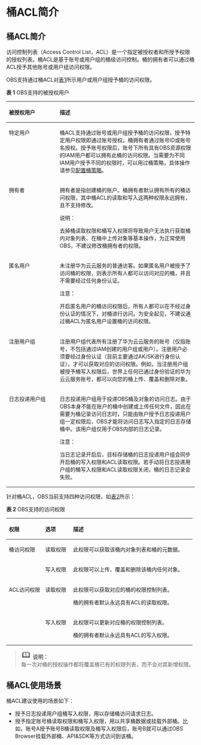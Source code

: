# 桶ACL简介<a name="zh-cn_topic_0045829069"></a>

## 桶ACL简介<a name="section1314334415429"></a>

访问控制列表（Access Control List，ACL）是一个指定被授权者和所授予权限的授权列表。桶ACL是基于账号或用户组的桶级访问控制。桶的拥有者可以通过桶ACL授予其他账号或用户组访问权限。

OBS支持通过桶ACL对[表1](#table177445813209)所示用户或用户组授予桶的访问权限。

**表 1**  OBS支持的被授权用户

<a name="table177445813209"></a>
<table><thead align="left"><tr id="row5236185882019"><th class="cellrowborder" valign="top" width="27%" id="mcps1.2.3.1.1"><p id="p4236185812209"><a name="p4236185812209"></a><a name="p4236185812209"></a>被授权用户</p>
</th>
<th class="cellrowborder" valign="top" width="73%" id="mcps1.2.3.1.2"><p id="p0236185811200"><a name="p0236185811200"></a><a name="p0236185811200"></a>描述</p>
</th>
</tr>
</thead>
<tbody><tr id="row122361958192016"><td class="cellrowborder" valign="top" width="27%" headers="mcps1.2.3.1.1 "><p id="p1223615586209"><a name="p1223615586209"></a><a name="p1223615586209"></a>特定用户</p>
</td>
<td class="cellrowborder" valign="top" width="73%" headers="mcps1.2.3.1.2 "><p id="p223612587202"><a name="p223612587202"></a><a name="p223612587202"></a>桶ACL支持通过账号或用户组授予桶的访问权限，授予特定用户权限即通过账号授权。桶拥有者通过账号ID或账号名授权。授予账号权限后，账号下所有具有OBS资源权限的IAM用户都可以拥有此桶的访问权限。当需要为不同IAM用户授予不同的权限时，可以用过桶策略，具体操作请参见<a href="配置桶策略.md">配置桶策略</a>。</p>
</td>
</tr>
<tr id="row14236115815207"><td class="cellrowborder" valign="top" width="27%" headers="mcps1.2.3.1.1 "><p id="p4237195812018"><a name="p4237195812018"></a><a name="p4237195812018"></a>拥有者</p>
</td>
<td class="cellrowborder" valign="top" width="73%" headers="mcps1.2.3.1.2 "><p id="p82371758102019"><a name="p82371758102019"></a><a name="p82371758102019"></a>拥有者是指创建桶的账户。桶拥有者默认拥有所有的桶访问权限，其中桶ACL的读取和写入这两种权限永远拥有，且不支持修改。</p>
<div class="note" id="note1556018562260"><a name="note1556018562260"></a><a name="note1556018562260"></a><span class="notetitle"> 说明： </span><div class="notebody"><p id="p8237175842016"><a name="p8237175842016"></a><a name="p8237175842016"></a>去掉桶读取权限和桶写入权限将导致用户无法执行获取桶内对象列表、在桶中上传对象等基本操作，为正常使用OBS，不建议修改桶拥有者的权限。</p>
</div></div>
</td>
</tr>
<tr id="row0239105872015"><td class="cellrowborder" valign="top" width="27%" headers="mcps1.2.3.1.1 "><p id="p2239658142016"><a name="p2239658142016"></a><a name="p2239658142016"></a>匿名用户</p>
</td>
<td class="cellrowborder" valign="top" width="73%" headers="mcps1.2.3.1.2 "><p id="p112397589206"><a name="p112397589206"></a><a name="p112397589206"></a>未注册华为云云服务的普通访客。如果匿名用户被授予了访问桶的权限，则表示所有人都可以访问对应的桶，并且不需要经过任何身份认证。</p>
<div class="notice" id="note1437509296"><a name="note1437509296"></a><a name="note1437509296"></a><span class="noticetitle"> 注意： </span><div class="noticebody"><p id="p122391580206"><a name="p122391580206"></a><a name="p122391580206"></a>开启匿名用户的桶访问权限后，所有人都可以在不经过身份认证的情况下，对桶进行访问。为安全起见，不建议通过桶ACL为匿名用户设置桶的访问权限。</p>
</div></div>
</td>
</tr>
<tr id="row112391958122020"><td class="cellrowborder" valign="top" width="27%" headers="mcps1.2.3.1.1 "><p id="p1123911582207"><a name="p1123911582207"></a><a name="p1123911582207"></a>注册用户组</p>
</td>
<td class="cellrowborder" valign="top" width="73%" headers="mcps1.2.3.1.2 "><p id="p6239185816209"><a name="p6239185816209"></a><a name="p6239185816209"></a>注册用户组代表所有注册了华为云云服务的账号（仅指账号，不包括通过IAM创建的用户组或用户）。注册用户必须要经过身份认证（目前主要通过AK/SK进行身份认证），才可以获取对应的访问权限。例如，当注册用户组被授予桶写入权限后，世界上任何已通过身份验证的华为云云服务账号，都可以向您的桶上传、覆盖和删除对象。</p>
</td>
</tr>
<tr id="row1123945814203"><td class="cellrowborder" valign="top" width="27%" headers="mcps1.2.3.1.1 "><p id="p19239165817208"><a name="p19239165817208"></a><a name="p19239165817208"></a>日志投递用户组</p>
</td>
<td class="cellrowborder" valign="top" width="73%" headers="mcps1.2.3.1.2 "><p id="p11239175822012"><a name="p11239175822012"></a><a name="p11239175822012"></a>日志投递用户组用于投递OBS桶及对象的访问日志。由于OBS本身不能在账户的桶中创建或上传任何文件，因此在需要为桶记录访问日志时，只能由账户授予日志投递用户组一定权限后，OBS才能将访问日志写入指定的日志存储桶中。该用户组仅用于OBS内部的日志记录。</p>
<div class="notice" id="note71171158122010"><a name="note71171158122010"></a><a name="note71171158122010"></a><span class="noticetitle"> 注意： </span><div class="noticebody"><p id="p7241158152013"><a name="p7241158152013"></a><a name="p7241158152013"></a>当日志记录开启后，目标存储桶的日志投递用户组会同步开启桶的写入权限和ACL读取权限。若手动将日志投递用户组的桶写入权限和ACL读取权限关闭，桶的日志记录会失败。</p>
</div></div>
</td>
</tr>
</tbody>
</table>

针对桶ACL，OBS当前支持四种访问权限，如[表2](#table28226836)所示：

**表 2**  OBS支持的访问权限

<a name="table28226836"></a>
<table><thead align="left"><tr id="row61083978"><th class="cellrowborder" valign="top" width="19.55%" id="mcps1.2.4.1.1"><p id="p55592582172343"><a name="p55592582172343"></a><a name="p55592582172343"></a>权限</p>
</th>
<th class="cellrowborder" valign="top" width="14.97%" id="mcps1.2.4.1.2"><p id="p48855171"><a name="p48855171"></a><a name="p48855171"></a>选项</p>
</th>
<th class="cellrowborder" valign="top" width="65.48%" id="mcps1.2.4.1.3"><p id="p64954777"><a name="p64954777"></a><a name="p64954777"></a>描述</p>
</th>
</tr>
</thead>
<tbody><tr id="row26845555"><td class="cellrowborder" rowspan="2" valign="top" width="19.55%" headers="mcps1.2.4.1.1 "><p id="p6705326172343"><a name="p6705326172343"></a><a name="p6705326172343"></a>桶访问权限</p>
</td>
<td class="cellrowborder" valign="top" width="14.97%" headers="mcps1.2.4.1.2 "><p id="p27006329"><a name="p27006329"></a><a name="p27006329"></a>读取权限</p>
</td>
<td class="cellrowborder" valign="top" width="65.48%" headers="mcps1.2.4.1.3 "><p id="p40029077"><a name="p40029077"></a><a name="p40029077"></a>此权限可以获取该桶内对象列表和桶的元数据。</p>
</td>
</tr>
<tr id="row21129772"><td class="cellrowborder" valign="top" headers="mcps1.2.4.1.1 "><p id="p33789992"><a name="p33789992"></a><a name="p33789992"></a>写入权限</p>
</td>
<td class="cellrowborder" valign="top" headers="mcps1.2.4.1.2 "><p id="p52634865"><a name="p52634865"></a><a name="p52634865"></a>此权限可以上传、覆盖和删除该桶内任何对象。</p>
</td>
</tr>
<tr id="row35565678"><td class="cellrowborder" rowspan="2" valign="top" width="19.55%" headers="mcps1.2.4.1.1 "><p id="p46542350172415"><a name="p46542350172415"></a><a name="p46542350172415"></a>ACL访问权限</p>
</td>
<td class="cellrowborder" valign="top" width="14.97%" headers="mcps1.2.4.1.2 "><p id="p62247688"><a name="p62247688"></a><a name="p62247688"></a>读取权限</p>
</td>
<td class="cellrowborder" valign="top" width="65.48%" headers="mcps1.2.4.1.3 "><p id="p8897958"><a name="p8897958"></a><a name="p8897958"></a>此权限可以获取对应的桶的权限控制列表。</p>
<p id="p12972762"><a name="p12972762"></a><a name="p12972762"></a>桶的拥有者默认永远具有ACL的读取权限。</p>
</td>
</tr>
<tr id="row49646001"><td class="cellrowborder" valign="top" headers="mcps1.2.4.1.1 "><p id="p61903120"><a name="p61903120"></a><a name="p61903120"></a>写入权限</p>
</td>
<td class="cellrowborder" valign="top" headers="mcps1.2.4.1.2 "><p id="p48096812"><a name="p48096812"></a><a name="p48096812"></a>此权限可以更新对应桶的权限控制列表。</p>
<p id="p30218124"><a name="p30218124"></a><a name="p30218124"></a>桶的拥有者默认永远具有ACL的写入权限。</p>
</td>
</tr>
</tbody>
</table>

>![](public_sys-resources/icon-note.gif) **说明：**   
>每一次对桶的授权操作都将覆盖桶已有的权限列表，而不会对其新增权限。  

## 桶ACL使用场景<a name="section7479813113513"></a>

桶ACL建议使用的场景如下：

-   授予日志投递用户组桶写入权限，用以存储桶访问请求日志。
-   授予指定账号桶读取权限和桶写入权限，用以共享桶数据或挂载外部桶。比如，账号A授予账号B桶读取权限及桶写入权限后，账号B就可以通过OBS Browser挂载外部桶、API&SDK等方式访问到该桶。

